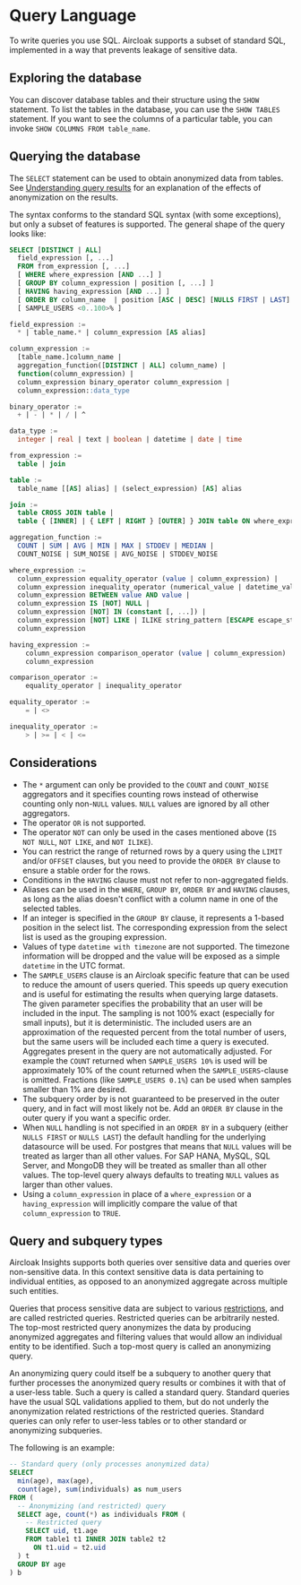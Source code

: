 # Query Language

To write queries you use SQL. Aircloak supports a subset of standard SQL, implemented in a way that prevents leakage of
sensitive data.


## Exploring the database

You can discover database tables and their structure using the `SHOW` statement. To list the tables in the database, you
can use the `SHOW TABLES` statement. If you want to see the columns of a particular table, you can invoke `SHOW COLUMNS
FROM table_name`.


## Querying the database

The `SELECT` statement can be used to obtain anonymized data from tables. See [Understanding query
results](sql/query-results.md) for an explanation of the effects of anonymization on the results.

The syntax conforms to the standard SQL syntax (with some exceptions), but only a subset of features is supported. The
general shape of the query looks like:

```SQL
SELECT [DISTINCT | ALL]
  field_expression [, ...]
  FROM from_expression [, ...]
  [ WHERE where_expression [AND ...] ]
  [ GROUP BY column_expression | position [, ...] ]
  [ HAVING having_expression [AND ...] ]
  [ ORDER BY column_name  | position [ASC | DESC] [NULLS FIRST | LAST] [, ...] [ LIMIT amount ] [ OFFSET amount ] ]
  [ SAMPLE_USERS <0..100>% ]

field_expression :=
  * | table_name.* | column_expression [AS alias]

column_expression :=
  [table_name.]column_name |
  aggregation_function([DISTINCT | ALL] column_name) |
  function(column_expression) |
  column_expression binary_operator column_expression |
  column_expression::data_type

binary_operator :=
  + | - | * | / | ^

data_type :=
  integer | real | text | boolean | datetime | date | time

from_expression :=
  table | join

table :=
  table_name [[AS] alias] | (select_expression) [AS] alias

join :=
  table CROSS JOIN table |
  table { [INNER] | { LEFT | RIGHT } [OUTER] } JOIN table ON where_expression

aggregation_function :=
  COUNT | SUM | AVG | MIN | MAX | STDDEV | MEDIAN |
  COUNT_NOISE | SUM_NOISE | AVG_NOISE | STDDEV_NOISE

where_expression :=
  column_expression equality_operator (value | column_expression) |
  column_expression inequality_operator (numerical_value | datetime_value) |
  column_expression BETWEEN value AND value |
  column_expression IS [NOT] NULL |
  column_expression [NOT] IN (constant [, ...]) |
  column_expression [NOT] LIKE | ILIKE string_pattern [ESCAPE escape_string] |
  column_expression

having_expression :=
    column_expression comparison_operator (value | column_expression) |
    column_expression

comparison_operator :=
    equality_operator | inequality_operator

equality_operator :=
    = | <>

inequality_operator :=
    > | >= | < | <=
```

## Considerations

- The `*` argument can only be provided to the `COUNT` and `COUNT_NOISE` aggregators and it specifies counting rows
  instead of otherwise counting only non-`NULL` values. `NULL` values are ignored by all other aggregators.
- The operator `OR` is not supported.
- The operator `NOT` can only be used in the cases mentioned above (`IS NOT NULL`, `NOT LIKE`, and `NOT ILIKE`).
- You can restrict the range of returned rows by a query using the `LIMIT` and/or `OFFSET` clauses, but you need to
  provide the `ORDER BY` clause to ensure a stable order for the rows.
- Conditions in the `HAVING` clause must not refer to non-aggregated fields.
- Aliases can be used in the `WHERE`, `GROUP BY`, `ORDER BY` and `HAVING` clauses, as long as the alias doesn't conflict
  with a column name in one of the selected tables.
- If an integer is specified in the `GROUP BY` clause, it represents a 1-based position in the select list. The
  corresponding expression from the select list is used as the grouping expression.
- Values of type `datetime with timezone` are not supported. The timezone information will be dropped and the value will
  be exposed as a simple `datetime` in the UTC format.
- The `SAMPLE_USERS` clause is an Aircloak specific feature that can be used to reduce the amount of users queried.
  This speeds up query execution and is useful for estimating the results when querying large datasets.
  The given parameter specifies the probability that an user will be included in the input. The sampling is not
  100% exact (especially for small inputs), but it is deterministic. The included users are an approximation of the
  requested percent from the total number of users, but the same users will be included each time a query is executed.
  Aggregates present in the query are not automatically adjusted. For example the `COUNT` returned when
  `SAMPLE_USERS 10%` is used will be approximately 10% of the count returned when the `SAMPLE_USERS`-clause
  is omitted. Fractions (like `SAMPLE_USERS 0.1%`) can be used when samples smaller than 1% are desired.
- The subquery order by is not guaranteed to be preserved in the outer query, and in fact will most likely not be. Add
  an `ORDER BY` clause in the outer query if you want a specific order.
- When `NULL` handling is not specified in an `ORDER BY` in a subquery (either `NULLS FIRST` or `NULLS LAST`) the
  default handling for the underlying datasource will be used. For postgres that means that `NULL` values will be
  treated as larger than all other values. For SAP HANA, MySQL, SQL Server, and MongoDB they will be treated as smaller
  than all other values. The top-level query always defaults to treating `NULL` values as larger than other values.
- Using a `column_expression` in place of a `where_expression` or a `having_expression` will implicitly compare the
  value of that `column_expression` to `TRUE`.


## Query and subquery types

Aircloak Insights supports both queries over sensitive data and queries over non-sensitive data. In this context sensitive
data is data pertaining to individual entities, as opposed to an anonymized aggregate across multiple such entities.

Queries that process sensitive data are subject to various [restrictions](sql/restrictions.md), and are called restricted
queries. Restricted queries can be arbitrarily nested. The top-most restricted query anonymizes the data by producing
anonymized aggregates and filtering values that would allow an individual entity to be identified. Such a top-most query
is called an anonymizing query.

An anonymizing query could itself be a subquery to another query that further processes the anonymized query results or
combines it with that of a user-less table. Such a query is called a standard query. Standard queries have the usual SQL
validations applied to them, but do not underly the anonymization related restrictions of the restricted queries.
Standard queries can only refer to user-less tables or to other standard or anonymizing subqueries.

The following is an example:

```SQL
-- Standard query (only processes anonymized data)
SELECT
  min(age), max(age),
  count(age), sum(individuals) as num_users
FROM (
  -- Anonymizing (and restricted) query
  SELECT age, count(*) as individuals FROM (
    -- Restricted query
    SELECT uid, t1.age
    FROM table1 t1 INNER JOIN table2 t2
      ON t1.uid = t2.uid
  ) t
  GROUP BY age
) b
```
